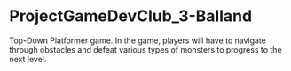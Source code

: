 # ProjectGameDevClub_3-Balland
Top-Down Platformer game. In the game, players will have to navigate through obstacles and defeat various types of monsters to progress to the next level.

